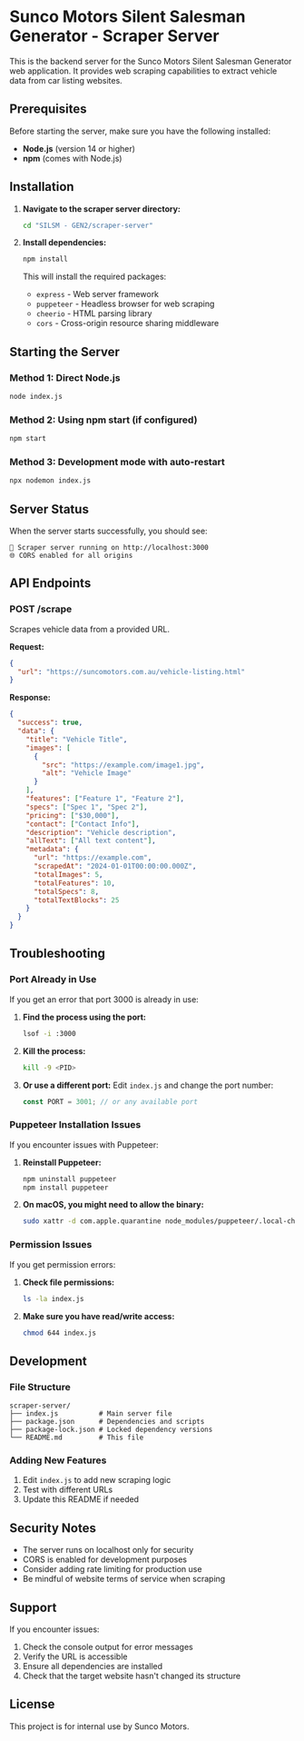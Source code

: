 # Sunco Motors Silent Salesman Generator - Scraper Server

This is the backend server for the Sunco Motors Silent Salesman Generator web application. It provides web scraping capabilities to extract vehicle data from car listing websites.

## Prerequisites

Before starting the server, make sure you have the following installed:

- **Node.js** (version 14 or higher)
- **npm** (comes with Node.js)

## Installation

1. **Navigate to the scraper server directory:**
   ```bash
   cd "SILSM - GEN2/scraper-server"
   ```

2. **Install dependencies:**
   ```bash
   npm install
   ```

   This will install the required packages:
   - `express` - Web server framework
   - `puppeteer` - Headless browser for web scraping
   - `cheerio` - HTML parsing library
   - `cors` - Cross-origin resource sharing middleware

## Starting the Server

### Method 1: Direct Node.js
```bash
node index.js
```

### Method 2: Using npm start (if configured)
```bash
npm start
```

### Method 3: Development mode with auto-restart
```bash
npx nodemon index.js
```

## Server Status

When the server starts successfully, you should see:
```
🚀 Scraper server running on http://localhost:3000
🌐 CORS enabled for all origins
```

## API Endpoints

### POST /scrape
Scrapes vehicle data from a provided URL.

**Request:**
```json
{
  "url": "https://suncomotors.com.au/vehicle-listing.html"
}
```

**Response:**
```json
{
  "success": true,
  "data": {
    "title": "Vehicle Title",
    "images": [
      {
        "src": "https://example.com/image1.jpg",
        "alt": "Vehicle Image"
      }
    ],
    "features": ["Feature 1", "Feature 2"],
    "specs": ["Spec 1", "Spec 2"],
    "pricing": ["$30,000"],
    "contact": ["Contact Info"],
    "description": "Vehicle description",
    "allText": ["All text content"],
    "metadata": {
      "url": "https://example.com",
      "scrapedAt": "2024-01-01T00:00:00.000Z",
      "totalImages": 5,
      "totalFeatures": 10,
      "totalSpecs": 8,
      "totalTextBlocks": 25
    }
  }
}
```

## Troubleshooting

### Port Already in Use
If you get an error that port 3000 is already in use:

1. **Find the process using the port:**
   ```bash
   lsof -i :3000
   ```

2. **Kill the process:**
   ```bash
   kill -9 <PID>
   ```

3. **Or use a different port:**
   Edit `index.js` and change the port number:
   ```javascript
   const PORT = 3001; // or any available port
   ```

### Puppeteer Installation Issues
If you encounter issues with Puppeteer:

1. **Reinstall Puppeteer:**
   ```bash
   npm uninstall puppeteer
   npm install puppeteer
   ```

2. **On macOS, you might need to allow the binary:**
   ```bash
   sudo xattr -d com.apple.quarantine node_modules/puppeteer/.local-chromium/chrome-mac/Chromium.app
   ```

### Permission Issues
If you get permission errors:

1. **Check file permissions:**
   ```bash
   ls -la index.js
   ```

2. **Make sure you have read/write access:**
   ```bash
   chmod 644 index.js
   ```

## Development

### File Structure
```
scraper-server/
├── index.js          # Main server file
├── package.json      # Dependencies and scripts
├── package-lock.json # Locked dependency versions
└── README.md         # This file
```

### Adding New Features
1. Edit `index.js` to add new scraping logic
2. Test with different URLs
3. Update this README if needed

## Security Notes

- The server runs on localhost only for security
- CORS is enabled for development purposes
- Consider adding rate limiting for production use
- Be mindful of website terms of service when scraping

## Support

If you encounter issues:
1. Check the console output for error messages
2. Verify the URL is accessible
3. Ensure all dependencies are installed
4. Check that the target website hasn't changed its structure

## License

This project is for internal use by Sunco Motors. 